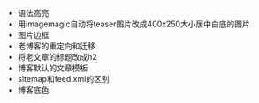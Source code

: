 - 语法高亮
- 用imagemagic自动将teaser图片改成400x250大小居中白底的图片
- 图片边框
- 老博客的重定向和迁移
- 将老文章的标题改成h2
- 博客默认的文章模板
- sitemap和feed.xml的区别
- 博客底色

